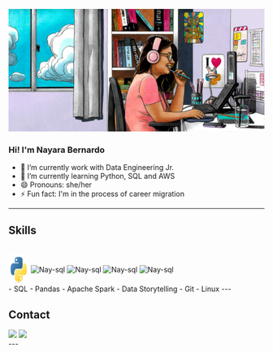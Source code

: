 ![capa_github](https://github.com/nayyarabernardo/nayyarabernardo/blob/main/Nay%20Github.jpg?raw=true)
<!--![counter](https://enxp7tl7m11xqsi.m.pipedream.net?color=blueviolet) -->

### Hi! I'm Nayara Bernardo

- 🔭 I’m currently work with Data Engineering Jr.
- 🌱 I’m currently learning Python, SQL and AWS
- 😄 Pronouns: she/her
- ⚡ Fun fact: I'm in the process of career migration

 
---

## Skills

</div>
<div style="display: inline_block"><br>
<img align="center" alt="Nay-Python" height="60" width="40" src="https://raw.githubusercontent.com/devicons/devicon/master/icons/python/python-original.svg">
<img align="center" alt="Nay-sql" height="60" width="40" src="https://cdn.jsdelivr.net/gh/devicons/devicon/icons/googlecloud/googlecloud-original.svg">
<img align="center" alt="Nay-sql" height="60" width="40" src="https://cdn.jsdelivr.net/gh/devicons/devicon/icons/postgresql/postgresql-original.svg">
<img align="center" alt="Nay-sql" height="60" width="40" src="https://cdn.jsdelivr.net/gh/devicons/devicon/icons/mongodb/mongodb-plain-wordmark.svg">
<img align="center" alt="Nay-sql" height="60" width="40" src="https://cdn.jsdelivr.net/gh/devicons/devicon/icons/jupyter/jupyter-original-wordmark.svg">
</div>
 - SQL  - Pandas - Apache Spark - Data Storytelling - Git -  Linux
---

## Contact


<div>  
 	<a href = "mailto:nayyarabernardo@gmail.com"><img src="https://img.shields.io/badge/-Gmail-%23333?style=for-the-badge&logo=gmail&logoColor=white" target="_blank"></a>
  <a href="https://www.linkedin.com/in/nayyarabernardo" target="_blank"><img src="https://img.shields.io/badge/-LinkedIn-%230077B5?style=for-the-badge&logo=linkedin&logoColor=white" target="_blank"></a> 
</div>
---
